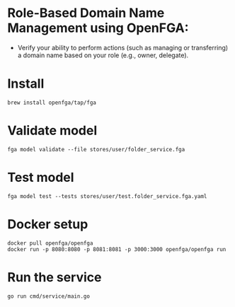 # Role-Based Domain Name Management using OpenFGA:
* Verify your ability to perform actions (such as managing or transferring) a domain name based on your role (e.g., owner, delegate).

# Install 
```
brew install openfga/tap/fga
```

# Validate model
```
fga model validate --file stores/user/folder_service.fga     
```

# Test model
```
fga model test --tests stores/user/test.folder_service.fga.yaml
```

# Docker setup
```
docker pull openfga/openfga
docker run -p 8080:8080 -p 8081:8081 -p 3000:3000 openfga/openfga run 
```

# Run the service 
```
go run cmd/service/main.go
```
